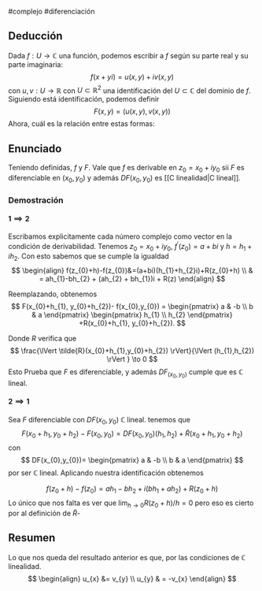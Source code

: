 #complejo #diferenciación
## Deducción

Dada $f:U\to \mathbb{C}$ una función, podemos escribir a $f$ según su parte real y su parte imaginaria:
$$
f(x+yi)=u(x,y)+iv(x,y)
$$
con $u,v:U\to \mathbb{R}$ con $U \subset \mathbb{R}^{2}$ una identificación del $U\subset \mathbb{C}$ del dominio de $f$. Siguiendo está identificación, podemos definir 
$$
F(x,y)=(u(x,y),v(x,y))
$$
Ahora, cuál es la relación entre estas formas:

## Enunciado

Teniendo definidas, $f$ y $F$. Vale que $f$ es derivable en $z_{0}=x_{0}+iy_{0}$ sii $F$ es diferenciable en $(x_{0},y_{0})$ y además $DF(x_{0},y_{0})$ es [[C linealidad|C lineal]].

### Demostración

#### $1\implies 2$
Escribamos explicitamente cada número complejo como vector en la condición de derivabilidad. Tenemos $z_{0}=x_{0}+iy_{0}$, $f^{\prime }(z_{0})=a+bi$ y $h=h_{1}+ih_{2}$. Con esto sabemos que se cumple la igualdad
$$
\begin{align}
f(z_{0}+h)-f(z_{0})&=(a+bi)(h_{1}+h_{2}i)+R(z_{0}+h) \\
     & = ah_{1}-bh_{2} + (ah_{2} + bh_{1})i + R(z)
\end{align}
$$

Reemplazando, obtenemos
$$
F(x_{0}+h_{1}, y_{0}+h_{2})- f(x_{0},y_{0}) = \begin{pmatrix}
a & -b \\
b & a
\end{pmatrix}
\begin{pmatrix}
h_{1} \\
h_{2}
\end{pmatrix}
+R(x_{0}+h_{1}, y_{0}+h_{2}).
$$

Donde $R$ verifica que
$$
\frac{\lVert \tilde{R}(x_{0}+h_{1},y_{0}+h_{2}) \rVert}{\lVert (h_{1},h_{2}) \rVert } \to 0
$$
Esto Prueba que $F$ es diferenciable, y además $DF_{(x_{0},y_{0})}$ cumple que es $\mathbb{C}$ lineal.
#### $2\implies 1$

Sea $F$ diferenciable con $DF(x_{0},y_{0})$ $\mathbb{C}$ lineal. tenemos que
$$
F(x_{0}+h_{1},y_{0}+h_{2})-F(x_{0},y_{0})=DF(x_{0},y_{0})(h_{1},h_{2}) + \tilde{R}(x_{0}+h_{1}, y_{0}+h_{2})
$$
con 
$$
DF(x_{0},y_{0})=
\begin{pmatrix}
a & -b \\
b & a
\end{pmatrix}
$$
por ser $\mathbb{C}$ lineal. Aplicando nuestra identificación obtenemos

$$
f(z_{0}+h) - f(z_{0})=ah_{1} -bh_{2} + i(bh_{1}+ah_{2}) + R(z_{0}+h)
$$
Lo único que nos falta es ver que $\lim_{ h \to 0 } R(z_{0}+h)/h=0$ pero eso es cierto por al definición de $\tilde{R}$-

## Resumen

Lo que nos queda del resultado anterior es que, por las condiciones de $\mathbb{C}$ linealidad.
$$
\begin{align}
u_{x} &= v_{y}  \\
u_{y}  & = -v_{x}
\end{align}
$$